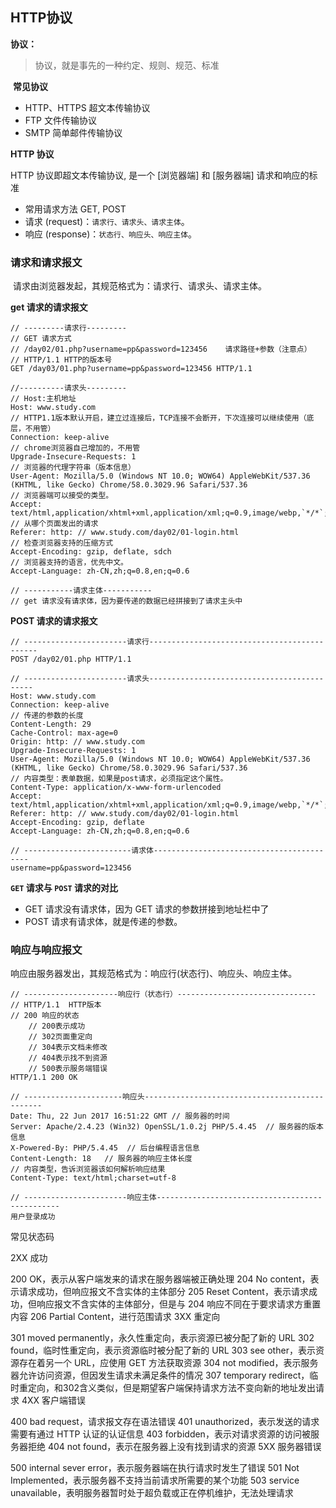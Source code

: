 
## HTTP协议

**协议：**

> 协议，就是事先的一种约定、规则、规范、标准

 **常见协议**

- HTTP、HTTPS 超文本传输协议
- FTP 文件传输协议
- SMTP 简单邮件传输协议

**HTTP 协议**

HTTP 协议即超文本传输协议,  是一个 [浏览器端] 和 [服务器端] 请求和响应的标准

- 常用请求方法  GET, POST
- 请求 (request)：`请求行、请求头、请求主体`。
- 响应 (response)：`状态行、响应头、响应主体`。



### 请求和请求报文

​	请求由浏览器发起，其规范格式为：请求行、请求头、请求主体。

**get 请求的请求报文**

```http
// ---------请求行---------
// GET 请求方式
// /day02/01.php?username=pp&password=123456    请求路径+参数（注意点）
// HTTP/1.1 HTTP的版本号
GET /day03/01.php?username=pp&password=123456 HTTP/1.1

//----------请求头---------
// Host:主机地址
Host: www.study.com
// HTTP1.1版本默认开启，建立过连接后，TCP连接不会断开，下次连接可以继续使用（底层，不用管）
Connection: keep-alive
// chrome浏览器自己增加的，不用管
Upgrade-Insecure-Requests: 1
// 浏览器的代理字符串（版本信息）
User-Agent: Mozilla/5.0 (Windows NT 10.0; WOW64) AppleWebKit/537.36 (KHTML, like Gecko) Chrome/58.0.3029.96 Safari/537.36
// 浏览器端可以接受的类型。
Accept: text/html,application/xhtml+xml,application/xml;q=0.9,image/webp,`*/*`;q=0.8
// 从哪个页面发出的请求
Referer: http: // www.study.com/day02/01-login.html
// 检查浏览器支持的压缩方式
Accept-Encoding: gzip, deflate, sdch
// 浏览器支持的语言，优先中文。
Accept-Language: zh-CN,zh;q=0.8,en;q=0.6

// -----------请求主体-----------
// get 请求没有请求体，因为要传递的数据已经拼接到了请求主头中
```



**POST 请求的请求报文**

```http
// -----------------------请求行---------------------------------------------
POST /day02/01.php HTTP/1.1

// -----------------------请求头--------------------------------------------
Host: www.study.com
Connection: keep-alive
// 传递的参数的长度
Content-Length: 29
Cache-Control: max-age=0
Origin: http: // www.study.com
Upgrade-Insecure-Requests: 1
User-Agent: Mozilla/5.0 (Windows NT 10.0; WOW64) AppleWebKit/537.36 (KHTML, like Gecko) Chrome/58.0.3029.96 Safari/537.36
// 内容类型：表单数据，如果是post请求，必须指定这个属性。
Content-Type: application/x-www-form-urlencoded
Accept: text/html,application/xhtml+xml,application/xml;q=0.9,image/webp,`*/*`;q=0.8
Referer: http: // www.study.com/day02/01-login.html
Accept-Encoding: gzip, deflate
Accept-Language: zh-CN,zh;q=0.8,en;q=0.6

// ------------------------请求体------------------------------------------
username=pp&password=123456
```



**`GET` 请求与 `POST` 请求的对比**

- GET 请求没有请求体，因为 GET 请求的参数拼接到地址栏中了
- POST 请求有请求体，就是传递的参数。



### 响应与响应报文

​	响应由服务器发出，其规范格式为：响应行(状态行)、响应头、响应主体。

```http
// ---------------------响应行（状态行）-------------------------------
// HTTP/1.1  HTTP版本
// 200 响应的状态
	// 200表示成功
	// 302页面重定向
	// 304表示文档未修改
	// 404表示找不到资源
	// 500表示服务端错误
HTTP/1.1 200 OK

// ----------------------响应头-----------------------------------------------
Date: Thu, 22 Jun 2017 16:51:22 GMT // 服务器的时间
Server: Apache/2.4.23 (Win32) OpenSSL/1.0.2j PHP/5.4.45  // 服务器的版本信息
X-Powered-By: PHP/5.4.45  // 后台编程语言信息
Content-Length: 18   // 服务器的响应主体长度
// 内容类型，告诉浏览器该如何解析响应结果
Content-Type: text/html;charset=utf-8

// -----------------------响应主体------------------------------------------------
用户登录成功
```


常见状态码

2XX 成功

200 OK，表示从客户端发来的请求在服务器端被正确处理
204 No content，表示请求成功，但响应报文不含实体的主体部分
205 Reset Content，表示请求成功，但响应报文不含实体的主体部分，但是与 204 响应不同在于要求请求方重置内容
206 Partial Content，进行范围请求
3XX 重定向

301 moved permanently，永久性重定向，表示资源已被分配了新的 URL
302 found，临时性重定向，表示资源临时被分配了新的 URL
303 see other，表示资源存在着另一个 URL，应使用 GET 方法获取资源
304 not modified，表示服务器允许访问资源，但因发生请求未满足条件的情况
307 temporary redirect，临时重定向，和302含义类似，但是期望客户端保持请求方法不变向新的地址发出请求
4XX 客户端错误

400 bad request，请求报文存在语法错误
401 unauthorized，表示发送的请求需要有通过 HTTP 认证的认证信息
403 forbidden，表示对请求资源的访问被服务器拒绝
404 not found，表示在服务器上没有找到请求的资源
5XX 服务器错误

500 internal sever error，表示服务器端在执行请求时发生了错误
501 Not Implemented，表示服务器不支持当前请求所需要的某个功能
503 service unavailable，表明服务器暂时处于超负载或正在停机维护，无法处理请求
